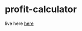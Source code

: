 ﻿# profit-calculator
live here
[here](https://htmlpreview.github.io/?https://github.com/tauseedzaman/profit-calculator/blob/main/index.html)
